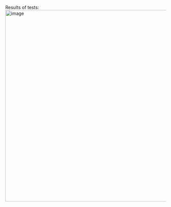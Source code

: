 Results of tests:
<img width="988" height="601" alt="image" src="https://github.com/user-attachments/assets/aea74f22-438d-414d-9517-0e7c0d2e50e0" />
